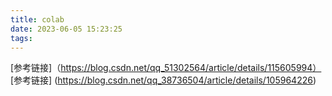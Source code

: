 ```yaml
---
title: colab
date: 2023-06-05 15:23:25
tags:
---
```

[参考链接]（https://blog.csdn.net/qq_51302564/article/details/115605994）
[参考链接] (https://blog.csdn.net/qq_38736504/article/details/105964226)